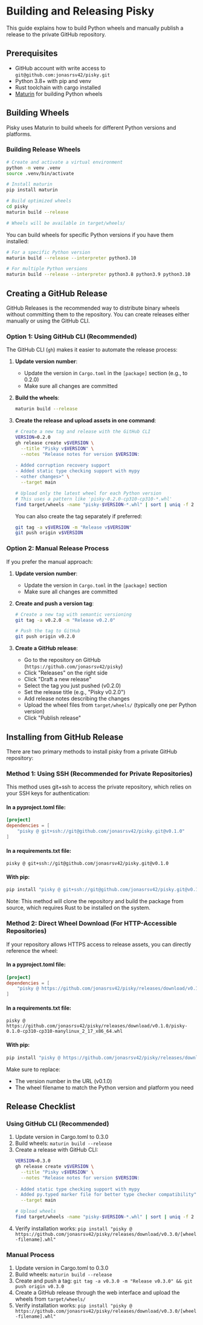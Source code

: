 # Building and Releasing Pisky

This guide explains how to build Python wheels and manually publish a release to the private GitHub repository.

## Prerequisites

- GitHub account with write access to `git@github.com:jonasrsv42/pisky.git`
- Python 3.8+ with pip and venv
- Rust toolchain with cargo installed
- [Maturin](https://github.com/PyO3/maturin) for building Python wheels

## Building Wheels

Pisky uses Maturin to build wheels for different Python versions and platforms.

### Building Release Wheels

```bash
# Create and activate a virtual environment
python -m venv .venv
source .venv/bin/activate

# Install maturin
pip install maturin

# Build optimized wheels
cd pisky
maturin build --release

# Wheels will be available in target/wheels/
```

You can build wheels for specific Python versions if you have them installed:

```bash
# For a specific Python version
maturin build --release --interpreter python3.10

# For multiple Python versions
maturin build --release --interpreter python3.8 python3.9 python3.10
```

## Creating a GitHub Release

GitHub Releases is the recommended way to distribute binary wheels without committing them to the repository. You can create releases either manually or using the GitHub CLI.

### Option 1: Using GitHub CLI (Recommended)

The GitHub CLI (`gh`) makes it easier to automate the release process:

1. **Update version number**:

   - Update the version in `Cargo.toml` in the `[package]` section (e.g., to 0.2.0)
   - Make sure all changes are committed

2. **Build the wheels**:

   ```bash
   maturin build --release
   ```

3. **Create the release and upload assets in one command**:

   ```bash
   # Create a new tag and release with the GitHub CLI
   VERSION=0.2.0
   gh release create v$VERSION \
     --title "Pisky v$VERSION" \
     --notes "Release notes for version $VERSION:
     
   - Added corruption recovery support
   - Added static type checking support with mypy
   - <other changes>" \
     --target main 
   
   # Upload only the latest wheel for each Python version
   # This uses a pattern like 'pisky-0.2.0-cp310-cp310-*.whl'
   find target/wheels -name "pisky-$VERSION-*.whl" | sort | uniq -f 2 | xargs -I{} gh release upload v$VERSION {}
   ```

   You can also create the tag separately if preferred:

   ```bash
   git tag -a v$VERSION -m "Release v$VERSION"
   git push origin v$VERSION
   ```

### Option 2: Manual Release Process

If you prefer the manual approach:

1. **Update version number**:

   - Update the version in `Cargo.toml` in the `[package]` section
   - Make sure all changes are committed

2. **Create and push a version tag**:

   ```bash
   # Create a new tag with semantic versioning
   git tag -a v0.2.0 -m "Release v0.2.0"
   
   # Push the tag to GitHub
   git push origin v0.2.0
   ```

3. **Create a GitHub release**:

   - Go to the repository on GitHub (`https://github.com/jonasrsv42/pisky`)
   - Click "Releases" on the right side
   - Click "Draft a new release"
   - Select the tag you just pushed (v0.2.0)
   - Set the release title (e.g., "Pisky v0.2.0")
   - Add release notes describing the changes
   - Upload the wheel files from `target/wheels/` (typically one per Python version)
   - Click "Publish release"

## Installing from GitHub Release

There are two primary methods to install pisky from a private GitHub repository:

### Method 1: Using SSH (Recommended for Private Repositories)

This method uses git+ssh to access the private repository, which relies on your SSH keys for authentication:

#### In a pyproject.toml file:

```toml
[project]
dependencies = [
    "pisky @ git+ssh://git@github.com/jonasrsv42/pisky.git@v0.1.0"
]
```

#### In a requirements.txt file:

```
pisky @ git+ssh://git@github.com/jonasrsv42/pisky.git@v0.1.0
```

#### With pip:

```bash
pip install "pisky @ git+ssh://git@github.com/jonasrsv42/pisky.git@v0.1.0"
```

Note: This method will clone the repository and build the package from source, which requires Rust to be installed on the system.

### Method 2: Direct Wheel Download (For HTTP-Accessible Repositories)

If your repository allows HTTPS access to release assets, you can directly reference the wheel:

#### In a pyproject.toml file:

```toml
[project]
dependencies = [
    "pisky @ https://github.com/jonasrsv42/pisky/releases/download/v0.1.0/pisky-0.1.0-cp310-cp310-manylinux_2_17_x86_64.whl"
]
```

#### In a requirements.txt file:

```
pisky @ https://github.com/jonasrsv42/pisky/releases/download/v0.1.0/pisky-0.1.0-cp310-cp310-manylinux_2_17_x86_64.whl
```

#### With pip:

```bash
pip install "pisky @ https://github.com/jonasrsv42/pisky/releases/download/v0.1.0/pisky-0.1.0-cp310-cp310-manylinux_2_17_x86_64.whl"
```

Make sure to replace:
- The version number in the URL (v0.1.0)
- The wheel filename to match the Python version and platform you need

## Release Checklist

### Using GitHub CLI (Recommended)

1. Update version in Cargo.toml to 0.3.0
2. Build wheels: `maturin build --release`
3. Create a release with GitHub CLI:
   ```bash
   VERSION=0.3.0
   gh release create v$VERSION \
     --title "Pisky v$VERSION" \
     --notes "Release notes for version $VERSION:
     
   - Added static type checking support with mypy
   - Added py.typed marker file for better type checker compatibility" \
     --target main

   # Upload wheels
   find target/wheels -name "pisky-$VERSION-*.whl" | sort | uniq -f 2 | xargs -I{} gh release upload v$VERSION {}
   ```
4. Verify installation works: `pip install "pisky @ https://github.com/jonasrsv42/pisky/releases/download/v0.3.0/[wheel-filename].whl"`

### Manual Process

1. Update version in Cargo.toml to 0.3.0
2. Build wheels: `maturin build --release`
3. Create and push a tag: `git tag -a v0.3.0 -m "Release v0.3.0" && git push origin v0.3.0`
4. Create a GitHub release through the web interface and upload the wheels from `target/wheels/`
5. Verify installation works: `pip install "pisky @ https://github.com/jonasrsv42/pisky/releases/download/v0.3.0/[wheel-filename].whl"`
